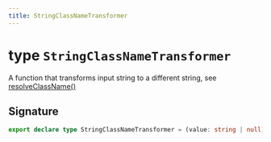 ```yaml
---
title: StringClassNameTransformer
---
```


# type `StringClassNameTransformer`

A function that transforms input string to a different string, see [resolveClassName()](../function/resolve-class-name)

## Signature


```typescript
export declare type StringClassNameTransformer = (value: string | null) => string | null;
```
